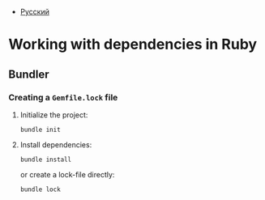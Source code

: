 - [Русский](../../dependencies/ruby/)

# Working with dependencies in Ruby

## Bundler

### Creating a `Gemfile.lock` file

1. Initialize the project:

   ```
   bundle init
   ```

1. Install dependencies:

   ```
   bundle install
   ```

   or create a lock-file directly:

   ```
   bundle lock
   ```
